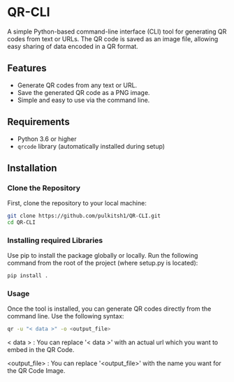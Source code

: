 # QR-CLI

A simple Python-based command-line interface (CLI) tool for generating QR codes from text or URLs. The QR code is saved as an image file, allowing easy sharing of data encoded in a QR format.

## Features

- Generate QR codes from any text or URL.
- Save the generated QR code as a PNG image.
- Simple and easy to use via the command line.

## Requirements

- Python 3.6 or higher
- `qrcode` library (automatically installed during setup)

## Installation

### Clone the Repository

First, clone the repository to your local machine:

```bash
git clone https://github.com/pulkitsh1/QR-CLI.git
cd QR-CLI
```

### Installing required Libraries
Use pip to install the package globally or locally. Run the following command from the root of the project (where setup.py is located):

```bash
pip install .
```

### Usage
Once the tool is installed, you can generate QR codes directly from the command line. Use the following syntax:

```bash
qr -u "< data >" -o <output_file>
```

< data > : You can replace '< data >' with an actual url which you want to embed in the QR Code.

<output_file> : You can replace '<output_file>' with the name you want for the QR Code Image.

